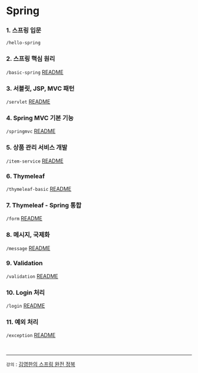 # Spring


### 1. 스프링 입문

`/hello-spring`

### 2. 스프링 핵심 원리

`/basic-spring`
[README](https://github.com/jmxx219/Spring-Study/tree/main/basic-spring/README.md)


### 3. 서블릿, JSP, MVC 패턴

`/servlet`
[README](https://github.com/jmxx219/Spring-Study/blob/main/servlet/README.md)

### 4. Spring MVC 기본 기능

`/springmvc`
[README](https://github.com/jmxx219/Spring-Study/blob/main/springmvc/README.md)

### 5. 상품 관리 서비스 개발

`/item-service`
[README](https://github.com/jmxx219/Spring-Study/blob/main/item-service/README.md)

### 6. Thymeleaf

`/thymeleaf-basic`
[README](https://github.com/jmxx219/Spring-Study/blob/main/thymeleaf-basic/README.md)


### 7. Thymeleaf - Spring 통합

`/form`
[README](https://github.com/jmxx219/Spring-Study/blob/main/form/README.md)



### 8. 메시지, 국제화

`/message`
[README](https://github.com/jmxx219/Spring-Study/blob/main/message/README.md)


### 9. Validation

`/validation`
[README](https://github.com/jmxx219/Spring-Study/blob/main/validation/README.md)


### 10. Login 처리

`/login`
[README](https://github.com/jmxx219/Spring-Study/blob/main/login/README.md)


### 11. 예외 처리

`/exception`
[README](https://github.com/jmxx219/Spring-Study/blob/main/exception/README.md)


<br>

---
`강의` : [김영한의 스프링 완전 정복](https://www.inflearn.com/roadmaps/373)
